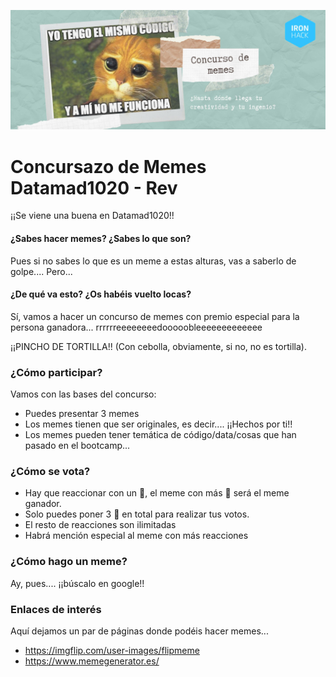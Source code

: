 ![portada](https://github.com/agalvezcorell/concurso_de_memes/blob/main/portada.jpeg)

# Concursazo de Memes Datamad1020 - Rev

¡¡Se viene una buena en Datamad1020!!

#### ¿Sabes hacer memes? ¿Sabes lo que son?
Pues si no sabes lo que es un meme a estas alturas, vas a saberlo de golpe....
Pero...

#### ¿De qué va esto? ¿Os habéis vuelto locas?

Sí, vamos a hacer un concurso de memes con premio especial para la persona ganadora...
rrrrrreeeeeeeedooooobleeeeeeeeeeeee

¡¡PINCHO DE TORTILLA!! (Con cebolla, obviamente, si no, no es tortilla).

### ¿Cómo participar?
Vamos con las bases del concurso: 

- Puedes presentar 3 memes
- Los memes tienen que ser originales, es decir.... ¡¡Hechos por ti!!
- Los memes pueden tener temática de código/data/cosas que han pasado en el bootcamp...

### ¿Cómo se vota?

- Hay que reaccionar con un 🚀, el meme con más 🚀 será el meme ganador.
- Solo puedes poner 3 🚀 en total para realizar tus votos.
- El resto de reacciones son ilimitadas
- Habrá mención especial al meme con más reacciones

### ¿Cómo hago un meme?

Ay, pues.... ¡¡búscalo en google!!


### Enlaces de interés

Aquí dejamos un par de páginas donde podéis hacer memes...

- https://imgflip.com/user-images/flipmeme
- https://www.memegenerator.es/




